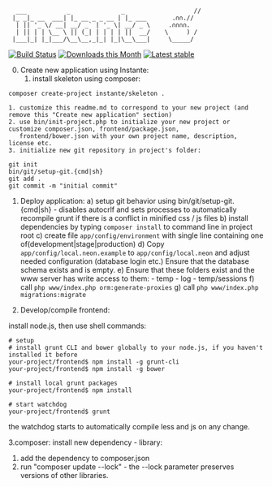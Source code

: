 
      ___           _              _                   //
     |_ _|_ __  ___| |_ __ _ _ __ | |_ ___       .∩∩.//
      | || '_ \/ __| __/ _` | '_ \| __/ _ \     .∩∩∩∩.
      | || | | \__ \ || (_| | | | | ||  __/    \     ) /
     |___|_| |_|___/\__\__,_|_| |_|\__\___|     \_____/


[![Build Status](https://travis-ci.org/instante/skeleton.svg?branch=master)](https://travis-ci.org/instante/skeleton)
[![Downloads this Month](https://img.shields.io/packagist/dm/instante/skeleton.svg)](https://packagist.org/packages/instante/skeleton)
[![Latest stable](https://img.shields.io/packagist/v/instante/skeleton.svg)](https://packagist.org/packages/instante/skeleton)

0. Create new application using Instante:
    1. install skeleton using composer:
```
composer create-project instante/skeleton .
```
    1. customize this readme.md to correspond to your new project (and remove this "Create new application" section)
    2. use bin/init-project.php to initialize your new project or customize composer.json, frontend/package.json,
       frontend/bower.json with your own project name, description, license etc.
    3. initialize new git repository in project's folder:
```
git init
bin/git/setup-git.{cmd|sh}
git add .
git commit -m "initial commit"
```


1. Deploy application:
    a) setup git behavior using bin/git/setup-git.{cmd|sh} - disables autocrlf and sets processes to automatically
       recompile grunt if there is a conflict in minified css / js files
    b) install dependencies by typing `composer install` to command line in project root
    c) create file `app/config/environment` with single line containing one of(development|stage|production)
    d) Copy `app/config/local.neon.example` to `app/config/local.neon` and adjust needed configuration (database login etc.)
       Ensure that the database schema exists and is empty.
    e) Ensure that these folders exist and the www server has write access to them:
        - temp
        - log
        - temp/sessions
    f) call `php www/index.php orm:generate-proxies`
    g) call `php www/index.php migrations:migrate`


2. Develop/compile frontend:

install node.js, then use shell commands:
```
# setup
# install grunt CLI and bower globally to your node.js, if you haven't installed it before
your-project/frontend$ npm install -g grunt-cli
your-project/frontend$ npm install -g bower

# install local grunt packages
your-project/frontend$ npm install

# start watchdog
your-project/frontend$ grunt
```
the watchdog starts to automatically compile less and js on any change.

3.composer:
install new dependency - library:
  1) add the dependency to composer.json
  2) run "composer update --lock" - the --lock parameter preserves versions of other libraries.
